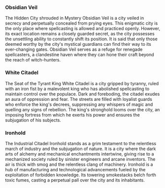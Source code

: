 ### Obsidian Veil
 The Hidden City shrouded in Mystery Obsidian Veil is a city veiled in secrecy and perpetually concealed from prying eyes. This enigmatic city is the only place where spellcasting is allowed and practiced openly. However, its exact location remains a closely guarded secret, as the city possesses the unsettling ability to constantly shift its position. It is said that only those deemed worthy by the city's mystical guardians can find their way to its ever-changing gates. Obsidian Veil serves as a refuge for renegade spellcasters, a clandestine haven where they can hone their craft beyond the reach of witch-hunters.
    
### White Citadel
 The Seat of the Tyrant King White Citadel is a city gripped by tyranny, ruled with an iron fist by a malevolent king who has abolished spellcasting to maintain control over the populace. Dark and foreboding, the citadel exudes an aura of oppression and fear. The streets are filled with loyalist guards who enforce the king's decrees, suppressing any whispers of magic and quelling any signs of rebellion. The king's stronghold looms over the city, an imposing fortress from which he exerts his power and ensures the subjugation of his subjects.
        
### Ironhold
 The Industrial Citadel Ironhold stands as a grim testament to the relentless march of industry and the subjugation of nature. It is a city where the dark arts of alchemy and mechanical enchantments intertwine, giving rise to a mechanized society ruled by sinister engineers and arcane inventors. The air is thick with smog and the relentless clang of machinery. Ironhold is a hub of manufacturing and technological advancements fueled by the exploitation of forbidden knowledge. Its towering smokestacks belch forth toxic fumes, casting a perpetual pall over the city and its inhabitants.
